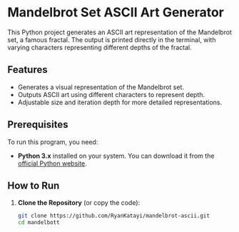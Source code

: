 # Mandelbrot Set ASCII Art Generator

This Python project generates an ASCII art representation of the Mandelbrot set, a famous fractal. The output is printed directly in the terminal, with varying characters representing different depths of the fractal.

## Features

- Generates a visual representation of the Mandelbrot set.
- Outputs ASCII art using different characters to represent depth.
- Adjustable size and iteration depth for more detailed representations.

## Prerequisites

To run this program, you need:

- **Python 3.x** installed on your system. You can download it from the [official Python website](https://www.python.org/downloads/).

## How to Run

1. **Clone the Repository** (or copy the code):

   ```bash
   git clone https://github.com/RyanKatayi/mandelbrot-ascii.git
   cd mandelbott
